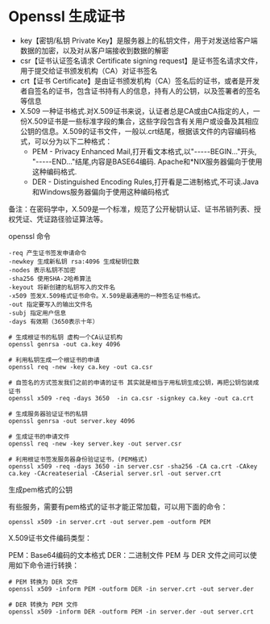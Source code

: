 # Openssl 生成证书

* key【密钥/私钥 Private Key】是服务器上的私钥文件，用于对发送给客户端数据的加密，以及对从客户端接收到数据的解密
* csr【证书认证签名请求 Certificate signing request】是证书签名请求文件，用于提交给证书颁发机构（CA）对证书签名
* crt【证书 Certificate】是由证书颁发机构（CA）签名后的证书，或者是开发者自签名的证书，包含证书持有人的信息，持有人的公钥，以及签署者的签名等信息
* X.509 一种证书格式.对X.509证书来说，认证者总是CA或由CA指定的人，一份X.509证书是一些标准字段的集合，这些字段包含有关用户或设备及其相应公钥的信息。X.509的证书文件，一般以.crt结尾，根据该文件的内容编码格式，可以分为以下二种格式：
  - PEM - Privacy Enhanced Mail,打开看文本格式,以"-----BEGIN…"开头, "-----END…"结尾,内容是BASE64编码. Apache和*NIX服务器偏向于使用这种编码格式.
  - DER - Distinguished Encoding Rules,打开看是二进制格式,不可读.Java和Windows服务器偏向于使用这种编码格式
 
备注：在密码学中，X.509是一个标准，规范了公开秘钥认证、证书吊销列表、授权凭证、凭证路径验证算法等。

openssl 命令

```
-req 产生证书签发申请命令
-newkey 生成新私钥 rsa:4096 生成秘钥位数
-nodes 表示私钥不加密
-sha256 使用SHA-2哈希算法
-keyout 将新创建的私钥写入的文件名
-x509 签发X.509格式证书命令。X.509是最通用的一种签名证书格式。
-out 指定要写入的输出文件名
-subj 指定用户信息
-days 有效期（3650表示十年）
```
```shell
# 生成根证书的私钥 虚构一个CA认证机构
openssl genrsa -out ca.key 4096

# 利用私钥生成一个根证书的申请
openssl req -new -key ca.key -out ca.csr

# 自签名的方式签发我们之前的申请的证书 其实就是相当于用私钥生成公钥，再把公钥包装成证书
openssl x509 -req -days 3650  -in ca.csr -signkey ca.key -out ca.crt

# 生成服务器验证证书的私钥
openssl genrsa -out server.key 4096

# 生成证书的申请文件
openssl req -new -key server.key -out server.csr

# 利用根证书签发服务器身份验证证书，(PEM格式)
openssl x509 -req -days 3650 -in server.csr -sha256 -CA ca.crt -CAkey ca.key -CAcreateserial -CAserial server.srl -out server.crt

```

生成pem格式的公钥

有些服务，需要有pem格式的证书才能正常加载，可以用下面的命令：

```shell
openssl x509 -in server.crt -out server.pem -outform PEM
```


X.509证书文件编码类型：

PEM：Base64编码的文本格式
DER：二进制文件
PEM 与 DER 文件之间可以使用如下命令进行转换：

```shell
# PEM 转换为 DER 文件
openssl x509 -inform PEM -outform DER -in server.crt -out server.der

# DER 转换为 PEM 文件
openssl x509 -inform DER -outform PEM -in server.der -out server.crt

```
